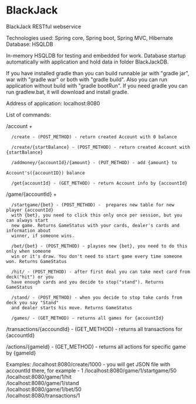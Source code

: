 BlackJack
=========

BlackJack RESTful webservice

Technologies used: Spring core, Spring boot, Spring MVC, Hibernate
Database: HSQLDB

In-memory HSQLDB for testing and embedded for work. Database startup automatically with application and hold data in folder BlackJackDB.

If you have installed gradle than you can build runnable jar with "gradle jar", war with "gradle war" or both with "gradle build".
Also you can run application without build with "gradle bootRun".
If you need gradle you can run gradlew.bat, it will download and install gradle.

Address of application: localhost:8080

List of commands:

/account + 

      /create - (POST_METHOD) - return created Account with 0 balance
    
      /create/{startBalance} - (POST_METHOD) - return created Account with {startBalance}
    
      /addmoney/{accountId}/{amount} - (PUT_METHOD) - add {amount} to 
                                                      Account's({accountID}) balance
    
      /get{accountId} - (GET_METHOD) - return Account info by {accountId}

/game/{accountId} + 
   
      /startgame/{bet} - (POST_METHOD) -  prepares new table for new player {accountId} 
      with {bet}, you need to click this only once per session, but you can always start
      new game. Returns GameStatus with your cards, dealer's cards and information about 
      winner, if someone wins.
    
      /bet/{bet} - (POST_METHOD) - playses new {bet}, you need to do this only when someone
      win or it's draw. You don't need to start game every time someone won. Returns GameStatus
    
      /hit/ - (POST_METHOD) - after first deal you can take next card from deck("hit") or you 
      have enough cards and you decide to stop("stand"). Returns GameStatus
   
      /stand/ - (POST_METHOD) - when you decide to stop take cards from deck you say "Stand" 
      and dealer starts his move. Returns GameStatus                                       
    
      /games/ - (GET_METHOD) - returns all games for {accountId}
    

/transactions/{accoundId} - (GET_METHOD) - returns all transactions for {accountId}

/actions/{gameId} - (GET_METHOD) - returns all actions for specific game by {gameId}

Examples:
/localhost:8080/create/1000  - you will get JSON file with accountId there, for example - 1
/localhost:8080/game/1/startgame/50
/localhost:8080/game/1/hit    
/localhost:8080/game/1/stand  
/localhost:8080/game/1/bet/50        
/localhost:8080/transactions/1      
